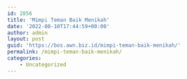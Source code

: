 ```yaml
---
id: 2856
title: 'Mimpi Teman Baik Menikah'
date: '2022-08-10T17:44:59+00:00'
author: admin
layout: post
guid: 'https://bos.awn.biz.id/mimpi-teman-baik-menikah/'
permalink: /mimpi-teman-baik-menikah/
categories:
    - Uncategorized
---
```



